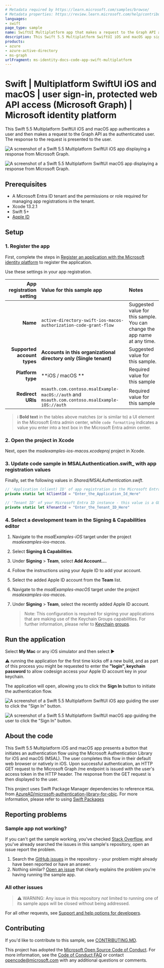 ```yaml
---
# Metadata required by https://learn.microsoft.com/samples/browse/
# Metadata properties: https://review.learn.microsoft.com/help/contribute/samples/process/onboarding?branch=main#add-metadata-to-readme
languages:
- swift 
page_type: sample
name: SwiftUI Multiplatform app that makes a request to the Graph API after signing in the user
description: This Swift 5.5 Multiplatform SwiftUI iOS and macOS app signs in the user and then makes a request to Microsoft Graph for the user's profile data.
products:
- azure
- azure-active-directory
- ms-graph
urlFragment: ms-identity-docs-code-app-swift-multiplatform
---
```


# Swift | Multiplatform SwiftUI iOS and macOS | user sign-in, protected web API access (Microsoft Graph) | Microsoft identity platform

<!-- Build badges here
![Build passing.](https://img.shields.io/badge/build-passing-brightgreen.svg) ![Code coverage.](https://img.shields.io/badge/coverage-100%25-brightgreen.svg) ![License.](https://img.shields.io/badge/license-MIT-green.svg)
-->

This Swift 5.5 Multiplatform SwiftUI iOS and macOS app authenticates a user and then makes a request to the Graph API as the authenticated user. The response to the request is presented to the user.

![A screenshot of a Swift 5.5 Multiplatform SwiftUI iOS app displaying a response from Microsoft Graph.](./ios-signout-app.png)

![A screenshot of a Swift 5.5 Multiplatform SwiftUI macOS app displaying a response from Microsoft Graph.](./macos-signout-app.png)

## Prerequisites

- A Microsoft Entra ID tenant and the permissions or role required for managing app registrations in the tenant.
- Xcode 13.2.1
- Swift 5+
- [Apple ID](https://help.apple.com/developer-account/#/devadf555df9)

## Setup

### 1. Register the app

First, complete the steps in [Register an application with the Microsoft identity platform](https://learn.microsoft.com/en-us/azure/active-directory/develop/tutorial-v2-ios#register-your-application) to register the application.

Use these settings in your app registration.

| App registration <br/> setting  | Value for this sample app                                           | Notes                                                                           |
|--------------------------------:|:--------------------------------------------------------------------|:--------------------------------------------------------------------------------|
| **Name**                        | `active-directory-swift-ios-macos-authorization-code-grant-flow`    | Suggested value for this sample. <br/> You can change the app name at any time. |
| **Supported account types**     | **Accounts in this organizational directory only (Single tenant)**  | Suggested value for this sample.                                                |
| **Platform type**               | **iOS / macOS **                                                    | Required value for this sample                                                  |
| **Redirect URIs**               | `msauth.com.contoso.msalExample-macOS://auth` and `msauth.com.contoso.msalExample-iOS://auth` | Required value for this sample                    |

> :information_source: **Bold text** in the tables above matches (or is similar to) a UI element in the  Microsoft Entra admin center, while `code formatting` indicates a value you enter into a text box in the Microsoft Entra admin center.

### 2. Open the project in Xcode 

Next, open the _msalexamples-ios-macos.xcodeproj_ project in Xcode.

### 3. Update code sample in MSALAuthentication.swift_ with app registration values

Finally, set the following values in _Shared/MSALAuthentication.swift_.

```swift
// 'Application (client) ID' of app registration in the Microsoft Entra admin center - this value is a GUID
private static let kClientId = "Enter_the_Application_Id_Here"

// 'Tenant ID' of your Microsoft Entra ID instance - this value is a GUID
private static let kTenantId = "Enter_the_Tenant_ID_Here"
```

### 4. Select a development team in the Signing & Capabilities editor

1. Navigate to the *msalExamples-iOS* target under the project *msalexamples-ios-macos*.
1. Select **Signing & Capabilities**.
1. Under **Signing** > **Team**, select **Add Account...**.
1. Follow the instructions using your Apple ID to add your account.
1. Select the added Apple ID account from the **Team** list.
1. Navigate to the *msalExamples-macOS* target under the project *msalexamples-ios-macos*.
1. Under **Signing** > **Team**, select the recently added Apple ID account.

   > Note: This configuration is required for signing your applications that are making use of the Keychain Groups capabilities. For further information, please refer to [Keychain groups](https://learn.microsoft.com/azure/active-directory/develop/howto-v2-keychain-objc?tabs=objc).

## Run the application

Select **My Mac** or any iOS simulator and then select :arrow_forward: 

:warning: running the application for the first time kicks off a new build, and as part of this process you might be requested to enter the **"login", keychain password** to allow codesign access your Apple ID account key in your keychain.

The application will open, allowing you to click the **Sign In** button to initiate the authentication flow.

![A screenshot of a Swift 5.5 Multiplatform SwiftUI iOS app guiding the user to click the "Sign In" button.](./ios-signin-app.png)

![A screenshot of a Swift 5.5 Multiplatform SwiftUI macOS app guiding the user to click the "Sign In" button.](./macos-signin-app.png)

## About the code

This Swift 5.5 Multiplatform iOS and macOS app presents a button that initiates an authentication flow using the Microsoft Authentication Library for iOS and macOS (MSAL). The user completes this flow in their default web browser or natively in iOS. Upon successful authentication, an HTTP GET request to the Microsoft Graph /me endpoint is issued with the user's access token in the HTTP header. The response from the GET request is then displayed to the user.

This project uses Swift Package Manager dependencies to reference `MSAL` from [AzureAD/microsoft-authentication-library-for-objc](https://github.com/AzureAD/microsoft-authentication-library-for-objc). For more information, please refer to using [Swift Packages](https://github.com/AzureAD/microsoft-authentication-library-for-objc/tree/3bc25ad3c38c0f0044e3fc624a841ac4789478c0#using-swift-packages)

## Reporting problems

### Sample app not working?

If you can't get the sample working, you've checked [Stack Overflow](http://stackoverflow.com/questions/tagged/msal), and you've already searched the issues in this sample's repository, open an issue report the problem.

1. Search the [GitHub issues](/issues) in the repository - your problem might already have been reported or have an answer.
1. Nothing similar? [Open an issue](/issues/new) that clearly explains the problem you're having running the sample app.

### All other issues

> :warning: WARNING: Any issue in this repository _not_ limited to running one of its sample apps will be closed without being addressed.

For all other requests, see [Support and help options for developers](https://learn.microsoft.com/azure/active-directory/develop/developer-support-help-options).

## Contributing

If you'd like to contribute to this sample, see [CONTRIBUTING.MD](/CONTRIBUTING.md).

This project has adopted the [Microsoft Open Source Code of Conduct](https://opensource.microsoft.com/codeofconduct/). For more information, see the [Code of Conduct FAQ](https://opensource.microsoft.com/codeofconduct/faq/) or contact [opencode@microsoft.com](mailto:opencode@microsoft.com) with any additional questions or comments.
